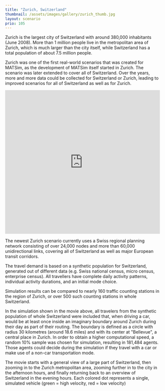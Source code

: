 ```yaml
---
title: "Zurich, Switzerland"
thumbnail: /assets/images/gallery/zurich_thumb.jpg
layout: scenario
prio: 105
---
```


Zurich is the largest city of Switzerland with around 380,000 inhabitants (June 2008). More than 1 million people live in the metropolitan area of Zurich, which is much larger than the city itself, while Switzerland has a total population of about 7.5 million people.

Zurich was one of the first real-world scenarios that was created for MATSim, as the development of MATSim itself started in Zurich. The scenario was later extended to cover all of Switzerland. Over the years, more and more data could be collected for Switzerland or Zurich, leading to improved scenarios for all of Switzerland as well as for Zurich.

<iframe allowfullscreen="" frameborder="0" height="468" mozallowfullscreen="" src="https://player.vimeo.com/video/138598871" webkitallowfullscreen="" width="100%"></iframe>

The newest Zurich scenario currently uses a Swiss regional planning network consisting of over 24,000 nodes and more than 60,000 unidirectional links, covering all of Switzerland as well as major European transit corridors.

The travel demand is based on a synthetic population for Switzerland, generated out of different data (e.g. Swiss national census, micro census, enterprise census). All travellers have complete daily activity patterns, individual activity durations, and an initial mode choice.

Simulation results can be compared to nearly 160 traffic counting stations in the region of Zurich, or over 500 such counting stations in whole Switzerland.

In the simulation shown in the movie above, all travelers from the synthetic population of whole Switzerland were included that, when driving a car, would be at least once inside an imaginary boundary around Zurich during their day as part of their routing. The boundary is defined as a circle with radius 30 kilometres (around 18.6 miles) and with its center at "Bellevue", a central place in Zurich. In order to obtain a higher computational speed, a random 10% sample was chosen for simulation, resulting in 181,484 agents. Those agents could decide during the simulation if they travel with a car or make use of a non-car transportation mode.

The movie starts with a general view of a large part of Switzerland, then zooming in to the Zurich metropolitan area, zooming further in to the city in the afternoon hours, and finally returning back to an overview of Switzerland in the evening hours. Each colored dot represents a single, simulated vehicle (green = high velocity, red = low velocity)


